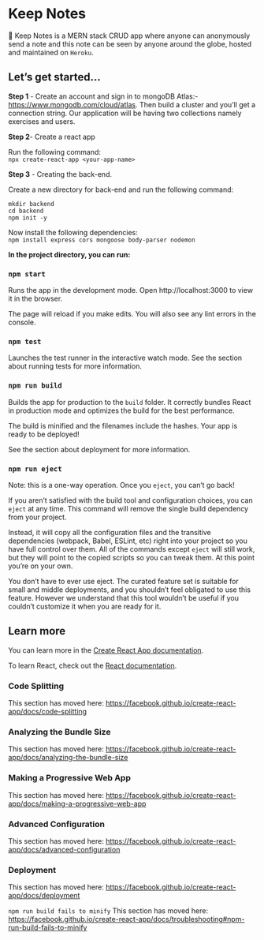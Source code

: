 # Keep Notes

📝 Keep Notes is a MERN stack CRUD app where anyone can anonymously send a note and this note can be seen by anyone around the globe, hosted and maintained on `Heroku`.

## Let’s get started…
**Step 1** - Create an account and sign in to mongoDB Atlas:- https://www.mongodb.com/cloud/atlas. Then build a cluster and you’ll get a connection string. Our application will be having two collections namely exercises and users.

**Step 2**- Create a react app

Run the following command: <br>
`npx create-react-app <your-app-name>`

**Step 3** - Creating the back-end.

Create a new directory for back-end and run the following command: <br>

`mkdir backend` <br>
`cd backend` <br>
`npm init -y`

Now install the following dependencies: <br>
`npm install express cors mongoose body-parser nodemon`

**In the project directory, you can run:**
### `npm start`

Runs the app in the development mode.
Open http://localhost:3000 to view it in the browser.

The page will reload if you make edits.
You will also see any lint errors in the console.

### `npm test`

Launches the test runner in the interactive watch mode.
See the section about running tests for more information.

### `npm run build`

Builds the app for production to the `build` folder.
It correctly bundles React in production mode and optimizes the build for the best performance.

The build is minified and the filenames include the hashes.
Your app is ready to be deployed!

See the section about deployment for more information.

### `npm run eject`

Note: this is a one-way operation. Once you `eject`, you can’t go back!

If you aren’t satisfied with the build tool and configuration choices, you can `eject` at any time. This command will remove the single build dependency from your project.

Instead, it will copy all the configuration files and the transitive dependencies (webpack, Babel, ESLint, etc) right into your project so you have full control over them. All of the commands except `eject` will still work, but they will point to the copied scripts so you can tweak them. At this point you’re on your own.

You don’t have to ever use eject. The curated feature set is suitable for small and middle deployments, and you shouldn’t feel obligated to use this feature. However we understand that this tool wouldn’t be useful if you couldn’t customize it when you are ready for it.

## Learn more

You can learn more in the <a href="https://create-react-app.dev/docs/getting-started/">Create React App documentation</a>.

To learn React, check out the <a href="https://reactjs.org/">React documentation</a>.

### Code Splitting
This section has moved here: https://facebook.github.io/create-react-app/docs/code-splitting

### Analyzing the Bundle Size
This section has moved here: https://facebook.github.io/create-react-app/docs/analyzing-the-bundle-size

### Making a Progressive Web App
This section has moved here: https://facebook.github.io/create-react-app/docs/making-a-progressive-web-app

### Advanced Configuration
This section has moved here: https://facebook.github.io/create-react-app/docs/advanced-configuration

### Deployment
This section has moved here: https://facebook.github.io/create-react-app/docs/deployment

`npm run build fails to minify`
This section has moved here: https://facebook.github.io/create-react-app/docs/troubleshooting#npm-run-build-fails-to-minify


 
